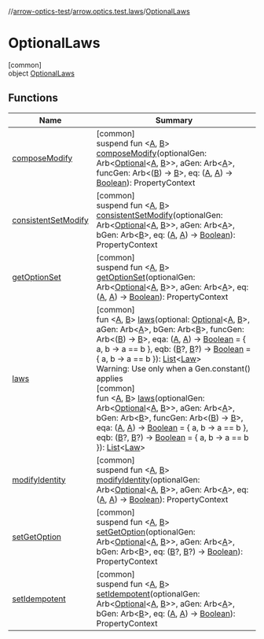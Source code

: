 //[arrow-optics-test](../../../index.md)/[arrow.optics.test.laws](../index.md)/[OptionalLaws](index.md)

# OptionalLaws

[common]\
object [OptionalLaws](index.md)

## Functions

| Name | Summary |
|---|---|
| [composeModify](compose-modify.md) | [common]<br>suspend fun &lt;[A](compose-modify.md), [B](compose-modify.md)&gt; [composeModify](compose-modify.md)(optionalGen: Arb&lt;[Optional](../../../../arrow-annotations/arrow.optics/-optional/index.md)&lt;[A](compose-modify.md), [B](compose-modify.md)&gt;&gt;, aGen: Arb&lt;[A](compose-modify.md)&gt;, funcGen: Arb&lt;([B](compose-modify.md)) -&gt; [B](compose-modify.md)&gt;, eq: ([A](compose-modify.md), [A](compose-modify.md)) -&gt; [Boolean](https://kotlinlang.org/api/latest/jvm/stdlib/kotlin/-boolean/index.html)): PropertyContext |
| [consistentSetModify](consistent-set-modify.md) | [common]<br>suspend fun &lt;[A](consistent-set-modify.md), [B](consistent-set-modify.md)&gt; [consistentSetModify](consistent-set-modify.md)(optionalGen: Arb&lt;[Optional](../../../../arrow-annotations/arrow.optics/-optional/index.md)&lt;[A](consistent-set-modify.md), [B](consistent-set-modify.md)&gt;&gt;, aGen: Arb&lt;[A](consistent-set-modify.md)&gt;, bGen: Arb&lt;[B](consistent-set-modify.md)&gt;, eq: ([A](consistent-set-modify.md), [A](consistent-set-modify.md)) -&gt; [Boolean](https://kotlinlang.org/api/latest/jvm/stdlib/kotlin/-boolean/index.html)): PropertyContext |
| [getOptionSet](get-option-set.md) | [common]<br>suspend fun &lt;[A](get-option-set.md), [B](get-option-set.md)&gt; [getOptionSet](get-option-set.md)(optionalGen: Arb&lt;[Optional](../../../../arrow-annotations/arrow.optics/-optional/index.md)&lt;[A](get-option-set.md), [B](get-option-set.md)&gt;&gt;, aGen: Arb&lt;[A](get-option-set.md)&gt;, eq: ([A](get-option-set.md), [A](get-option-set.md)) -&gt; [Boolean](https://kotlinlang.org/api/latest/jvm/stdlib/kotlin/-boolean/index.html)): PropertyContext |
| [laws](laws.md) | [common]<br>fun &lt;[A](laws.md), [B](laws.md)&gt; [laws](laws.md)(optional: [Optional](../../../../arrow-annotations/arrow.optics/-optional/index.md)&lt;[A](laws.md), [B](laws.md)&gt;, aGen: Arb&lt;[A](laws.md)&gt;, bGen: Arb&lt;[B](laws.md)&gt;, funcGen: Arb&lt;([B](laws.md)) -&gt; [B](laws.md)&gt;, eqa: ([A](laws.md), [A](laws.md)) -&gt; [Boolean](https://kotlinlang.org/api/latest/jvm/stdlib/kotlin/-boolean/index.html) = { a, b -&gt; a == b }, eqb: ([B](laws.md)?, [B](laws.md)?) -&gt; [Boolean](https://kotlinlang.org/api/latest/jvm/stdlib/kotlin/-boolean/index.html) = { a, b -&gt; a == b }): [List](https://kotlinlang.org/api/latest/jvm/stdlib/kotlin.collections/-list/index.html)&lt;[Law](../../../../arrow-core-test/arrow-core-test/arrow.core.test.laws/-law/index.md)&gt;<br>Warning: Use only when a Gen.constant() applies<br>[common]<br>fun &lt;[A](laws.md), [B](laws.md)&gt; [laws](laws.md)(optionalGen: Arb&lt;[Optional](../../../../arrow-annotations/arrow.optics/-optional/index.md)&lt;[A](laws.md), [B](laws.md)&gt;&gt;, aGen: Arb&lt;[A](laws.md)&gt;, bGen: Arb&lt;[B](laws.md)&gt;, funcGen: Arb&lt;([B](laws.md)) -&gt; [B](laws.md)&gt;, eqa: ([A](laws.md), [A](laws.md)) -&gt; [Boolean](https://kotlinlang.org/api/latest/jvm/stdlib/kotlin/-boolean/index.html) = { a, b -&gt; a == b }, eqb: ([B](laws.md)?, [B](laws.md)?) -&gt; [Boolean](https://kotlinlang.org/api/latest/jvm/stdlib/kotlin/-boolean/index.html) = { a, b -&gt; a == b }): [List](https://kotlinlang.org/api/latest/jvm/stdlib/kotlin.collections/-list/index.html)&lt;[Law](../../../../arrow-core-test/arrow-core-test/arrow.core.test.laws/-law/index.md)&gt; |
| [modifyIdentity](modify-identity.md) | [common]<br>suspend fun &lt;[A](modify-identity.md), [B](modify-identity.md)&gt; [modifyIdentity](modify-identity.md)(optionalGen: Arb&lt;[Optional](../../../../arrow-annotations/arrow.optics/-optional/index.md)&lt;[A](modify-identity.md), [B](modify-identity.md)&gt;&gt;, aGen: Arb&lt;[A](modify-identity.md)&gt;, eq: ([A](modify-identity.md), [A](modify-identity.md)) -&gt; [Boolean](https://kotlinlang.org/api/latest/jvm/stdlib/kotlin/-boolean/index.html)): PropertyContext |
| [setGetOption](set-get-option.md) | [common]<br>suspend fun &lt;[A](set-get-option.md), [B](set-get-option.md)&gt; [setGetOption](set-get-option.md)(optionalGen: Arb&lt;[Optional](../../../../arrow-annotations/arrow.optics/-optional/index.md)&lt;[A](set-get-option.md), [B](set-get-option.md)&gt;&gt;, aGen: Arb&lt;[A](set-get-option.md)&gt;, bGen: Arb&lt;[B](set-get-option.md)&gt;, eq: ([B](set-get-option.md)?, [B](set-get-option.md)?) -&gt; [Boolean](https://kotlinlang.org/api/latest/jvm/stdlib/kotlin/-boolean/index.html)): PropertyContext |
| [setIdempotent](set-idempotent.md) | [common]<br>suspend fun &lt;[A](set-idempotent.md), [B](set-idempotent.md)&gt; [setIdempotent](set-idempotent.md)(optionalGen: Arb&lt;[Optional](../../../../arrow-annotations/arrow.optics/-optional/index.md)&lt;[A](set-idempotent.md), [B](set-idempotent.md)&gt;&gt;, aGen: Arb&lt;[A](set-idempotent.md)&gt;, bGen: Arb&lt;[B](set-idempotent.md)&gt;, eq: ([A](set-idempotent.md), [A](set-idempotent.md)) -&gt; [Boolean](https://kotlinlang.org/api/latest/jvm/stdlib/kotlin/-boolean/index.html)): PropertyContext |
